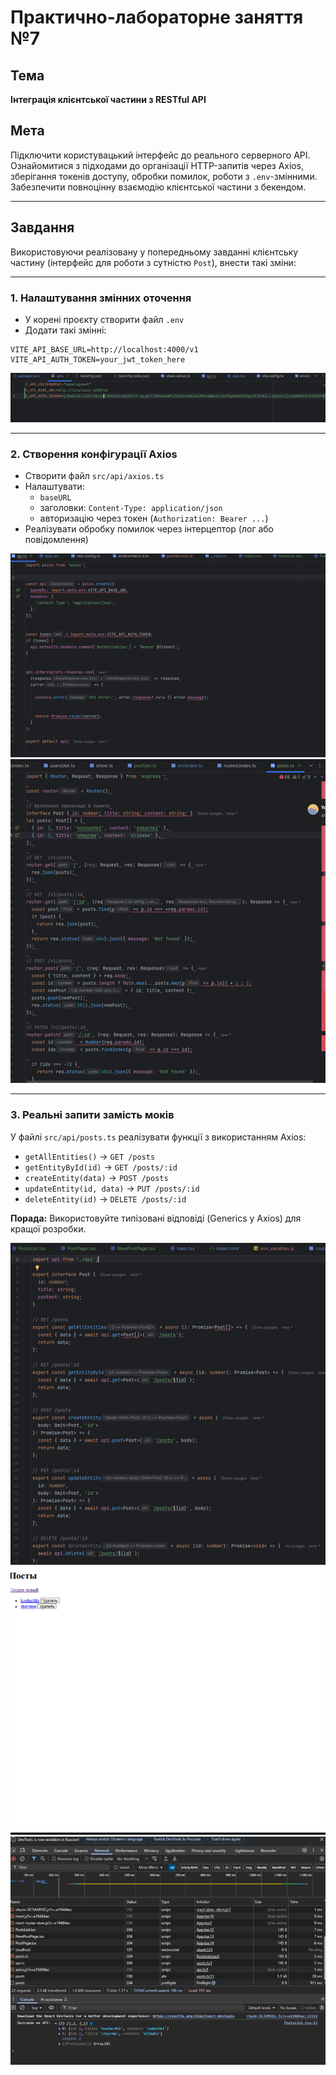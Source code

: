 # Практично-лабораторне заняття №7

## Тема
**Інтеграція клієнтської частини з RESTful API**

## Мета
Підключити користувацький інтерфейс до реального серверного API.  
Ознайомитися з підходами до організації HTTP-запитів через Axios, зберігання токенів доступу, обробки помилок, роботи з `.env`-змінними.  
Забезпечити повноцінну взаємодію клієнтської частини з бекендом.

---

## Завдання

Використовуючи реалізовану у попередньому завданні клієнтську частину (інтерфейс для роботи з сутністю `Post`), внести такі зміни:

---

### 1. Налаштування змінних оточення

- У корені проєкту створити файл `.env`
- Додати такі змінні:

```env
VITE_API_BASE_URL=http://localhost:4000/v1
VITE_API_AUTH_TOKEN=your_jwt_token_here
```

![.env приклад](https://github.com/itassumi/PR_1_2_4_5_6_7_8/blob/6be2aa28e7644418a8a7c6597f59644160dfabea/PR_7/screen/1.png?raw=true)

---

### 2. Створення конфігурації Axios

- Створити файл `src/api/axios.ts`
- Налаштувати:
  - `baseURL`
  - заголовки: `Content-Type: application/json`
  - авторизацію через токен (`Authorization: Bearer ...`)
- Реалізувати обробку помилок через інтерцептор (лог або повідомлення)

![Axios приклад](https://github.com/itassumi/PR_1_2_4_5_6_7_8/blob/6be2aa28e7644418a8a7c6597f59644160dfabea/PR_7/screen/2.png?raw=true)
![Інтерцептор](https://github.com/itassumi/PR_1_2_4_5_6_7_8/blob/6be2aa28e7644418a8a7c6597f59644160dfabea/PR_7/screen/3.png?raw=true)

---

### 3. Реальні запити замість моків

У файлі `src/api/posts.ts` реалізувати функції з використанням Axios:

- `getAllEntities()` → `GET /posts`
- `getEntityById(id)` → `GET /posts/:id`
- `createEntity(data)` → `POST /posts`
- `updateEntity(id, data)` → `PUT /posts/:id`
- `deleteEntity(id)` → `DELETE /posts/:id`

**Порада:** Використовуйте типізовані відповіді (Generics у Axios) для кращої розробки.

![Запити](https://github.com/itassumi/PR_1_2_4_5_6_7_8/blob/6be2aa28e7644418a8a7c6597f59644160dfabea/PR_7/screen/4.png?raw=true)
![Код приклад](https://github.com/itassumi/PR_1_2_4_5_6_7_8/blob/6be2aa28e7644418a8a7c6597f59644160dfabea/PR_7/screen/5.png?raw=true)
![Виклик API](https://github.com/itassumi/PR_1_2_4_5_6_7_8/blob/6be2aa28e7644418a8a7c6597f59644160dfabea/PR_7/screen/6.png?raw=true)
